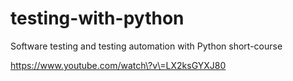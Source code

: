 # testing-with-python

Software testing and testing automation with Python short-course

https://www.youtube.com/watch\?v\=LX2ksGYXJ80
